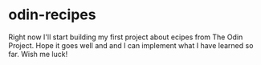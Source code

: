 # odin-recipes

Right now I'll start building my first project about ecipes from The Odin Project. Hope it goes well and and I can implement what I have learned so far. Wish me luck!

